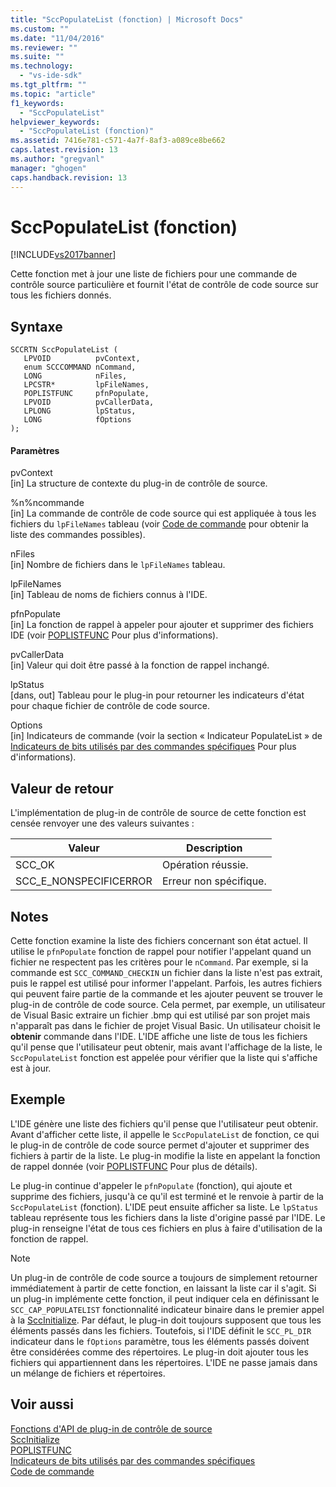 ```yaml
---
title: "SccPopulateList (fonction) | Microsoft Docs"
ms.custom: ""
ms.date: "11/04/2016"
ms.reviewer: ""
ms.suite: ""
ms.technology: 
  - "vs-ide-sdk"
ms.tgt_pltfrm: ""
ms.topic: "article"
f1_keywords: 
  - "SccPopulateList"
helpviewer_keywords: 
  - "SccPopulateList (fonction)"
ms.assetid: 7416e781-c571-4a7f-8af3-a089ce8be662
caps.latest.revision: 13
ms.author: "gregvanl"
manager: "ghogen"
caps.handback.revision: 13
---
```

# SccPopulateList (fonction)
[!INCLUDE[vs2017banner](../code-quality/includes/vs2017banner.md)]

Cette fonction met à jour une liste de fichiers pour une commande de contrôle source particulière et fournit l'état de contrôle de code source sur tous les fichiers donnés.  
  
## Syntaxe  
  
```cpp#  
SCCRTN SccPopulateList (  
   LPVOID          pvContext,  
   enum SCCCOMMAND nCommand,  
   LONG            nFiles,  
   LPCSTR*         lpFileNames,  
   POPLISTFUNC     pfnPopulate,  
   LPVOID          pvCallerData,  
   LPLONG          lpStatus,  
   LONG            fOptions  
);  
```  
  
#### Paramètres  
 pvContext  
 \[in\] La structure de contexte du plug\-in de contrôle de source.  
  
 %n%ncommande  
 \[in\] La commande de contrôle de code source qui est appliquée à tous les fichiers du `lpFileNames` tableau \(voir [Code de commande](../extensibility/command-code-enumerator.md) pour obtenir la liste des commandes possibles\).  
  
 nFiles  
 \[in\] Nombre de fichiers dans le `lpFileNames` tableau.  
  
 lpFileNames  
 \[in\] Tableau de noms de fichiers connus à l'IDE.  
  
 pfnPopulate  
 \[in\] La fonction de rappel à appeler pour ajouter et supprimer des fichiers IDE \(voir [POPLISTFUNC](../extensibility/poplistfunc.md) Pour plus d'informations\).  
  
 pvCallerData  
 \[in\] Valeur qui doit être passé à la fonction de rappel inchangé.  
  
 lpStatus  
 \[dans, out\] Tableau pour le plug\-in pour retourner les indicateurs d'état pour chaque fichier de contrôle de code source.  
  
 Options  
 \[in\] Indicateurs de commande \(voir la section « Indicateur PopulateList » de [Indicateurs de bits utilisés par des commandes spécifiques](../extensibility/bitflags-used-by-specific-commands.md) Pour plus d'informations\).  
  
## Valeur de retour  
 L'implémentation de plug\-in de contrôle de source de cette fonction est censée renvoyer une des valeurs suivantes :  
  
|Valeur|Description|  
|------------|-----------------|  
|SCC\_OK|Opération réussie.|  
|SCC\_E\_NONSPECIFICERROR|Erreur non spécifique.|  
  
## Notes  
 Cette fonction examine la liste des fichiers concernant son état actuel. Il utilise le `pfnPopulate` fonction de rappel pour notifier l'appelant quand un fichier ne respectent pas les critères pour le `nCommand`. Par exemple, si la commande est `SCC_COMMAND_CHECKIN` un fichier dans la liste n'est pas extrait, puis le rappel est utilisé pour informer l'appelant. Parfois, les autres fichiers qui peuvent faire partie de la commande et les ajouter peuvent se trouver le plug\-in de contrôle de code source. Cela permet, par exemple, un utilisateur de Visual Basic extraire un fichier .bmp qui est utilisé par son projet mais n'apparaît pas dans le fichier de projet Visual Basic. Un utilisateur choisit le **obtenir** commande dans l'IDE. L'IDE affiche une liste de tous les fichiers qu'il pense que l'utilisateur peut obtenir, mais avant l'affichage de la liste, le `SccPopulateList` fonction est appelée pour vérifier que la liste qui s'affiche est à jour.  
  
## Exemple  
 L'IDE génère une liste des fichiers qu'il pense que l'utilisateur peut obtenir. Avant d'afficher cette liste, il appelle le `SccPopulateList` de fonction, ce qui le plug\-in de contrôle de code source permet d'ajouter et supprimer des fichiers à partir de la liste. Le plug\-in modifie la liste en appelant la fonction de rappel donnée \(voir [POPLISTFUNC](../extensibility/poplistfunc.md) Pour plus de détails\).  
  
 Le plug\-in continue d'appeler le `pfnPopulate` \(fonction\), qui ajoute et supprime des fichiers, jusqu'à ce qu'il est terminé et le renvoie à partir de la `SccPopulateList` \(fonction\). L'IDE peut ensuite afficher sa liste. Le `lpStatus` tableau représente tous les fichiers dans la liste d'origine passé par l'IDE. Le plug\-in renseigne l'état de tous ces fichiers en plus à faire d'utilisation de la fonction de rappel.  
  
> [!NOTE]
>  Un plug\-in de contrôle de code source a toujours de simplement retourner immédiatement à partir de cette fonction, en laissant la liste car il s'agit. Si un plug\-in implémente cette fonction, il peut indiquer cela en définissant le `SCC_CAP_POPULATELIST` fonctionnalité indicateur binaire dans le premier appel à la [SccInitialize](../extensibility/sccinitialize-function.md). Par défaut, le plug\-in doit toujours supposent que tous les éléments passés dans les fichiers. Toutefois, si l'IDE définit le `SCC_PL_DIR` indicateur dans le `fOptions` paramètre, tous les éléments passés doivent être considérées comme des répertoires. Le plug\-in doit ajouter tous les fichiers qui appartiennent dans les répertoires. L'IDE ne passe jamais dans un mélange de fichiers et répertoires.  
  
## Voir aussi  
 [Fonctions d'API de plug\-in de contrôle de source](../extensibility/source-control-plug-in-api-functions.md)   
 [SccInitialize](../extensibility/sccinitialize-function.md)   
 [POPLISTFUNC](../extensibility/poplistfunc.md)   
 [Indicateurs de bits utilisés par des commandes spécifiques](../extensibility/bitflags-used-by-specific-commands.md)   
 [Code de commande](../extensibility/command-code-enumerator.md)